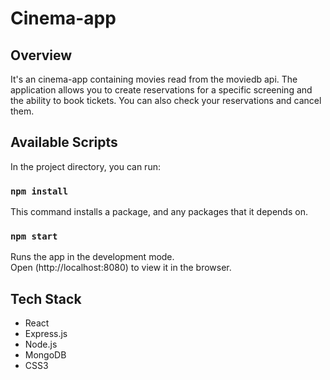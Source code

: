 <h1>Cinema-app</h1>

<h2>Overview</h2>
<p>It's an cinema-app containing movies read from the moviedb api. The application allows you to create reservations for a specific screening and the ability to book tickets. You can also check your reservations and cancel them.</p>

## Available Scripts

In the project directory, you can run:

### `npm install`

This command installs a package, and any packages that it depends on.

### `npm start`

Runs the app in the development mode.<br />
Open (http://localhost:8080) to view it in the browser.

<h2>Tech Stack</h2>
<ul>
<li>React</li>
<li>Express.js</li>
<li>Node.js</li>
<li>MongoDB</li>
<li>CSS3</li>

</ul>
